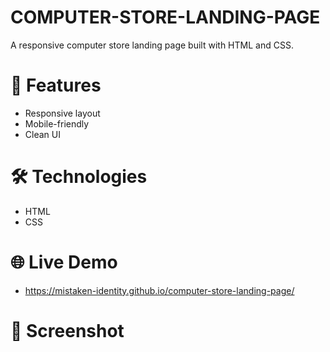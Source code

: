 # COMPUTER-STORE-LANDING-PAGE

A responsive computer store landing page built with HTML and CSS.

# 🚀 Features
- Responsive layout
- Mobile-friendly
- Clean UI

# 🛠️ Technologies
- HTML
- CSS

# 🌐 Live Demo
-  https://mistaken-identity.github.io/computer-store-landing-page/

# 📸 Screenshot



